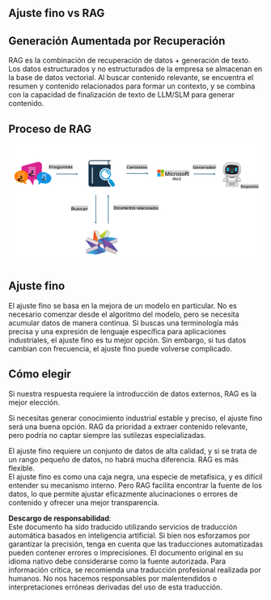 ## Ajuste fino vs RAG

## Generación Aumentada por Recuperación

RAG es la combinación de recuperación de datos + generación de texto. Los datos estructurados y no estructurados de la empresa se almacenan en la base de datos vectorial. Al buscar contenido relevante, se encuentra el resumen y contenido relacionados para formar un contexto, y se combina con la capacidad de finalización de texto de LLM/SLM para generar contenido.

## Proceso de RAG
![FinetuningvsRAG](../../../../translated_images/rag.36e7cb856f120334d577fde60c6a5d7c5eecae255dac387669303d30b4b3efa4.es.png)

## Ajuste fino
El ajuste fino se basa en la mejora de un modelo en particular. No es necesario comenzar desde el algoritmo del modelo, pero se necesita acumular datos de manera continua. Si buscas una terminología más precisa y una expresión de lenguaje específica para aplicaciones industriales, el ajuste fino es tu mejor opción. Sin embargo, si tus datos cambian con frecuencia, el ajuste fino puede volverse complicado.

## Cómo elegir
Si nuestra respuesta requiere la introducción de datos externos, RAG es la mejor elección.

Si necesitas generar conocimiento industrial estable y preciso, el ajuste fino será una buena opción. RAG da prioridad a extraer contenido relevante, pero podría no captar siempre las sutilezas especializadas.

El ajuste fino requiere un conjunto de datos de alta calidad, y si se trata de un rango pequeño de datos, no habrá mucha diferencia. RAG es más flexible.  
El ajuste fino es como una caja negra, una especie de metafísica, y es difícil entender su mecanismo interno. Pero RAG facilita encontrar la fuente de los datos, lo que permite ajustar eficazmente alucinaciones o errores de contenido y ofrecer una mejor transparencia.

**Descargo de responsabilidad**:  
Este documento ha sido traducido utilizando servicios de traducción automática basados en inteligencia artificial. Si bien nos esforzamos por garantizar la precisión, tenga en cuenta que las traducciones automatizadas pueden contener errores o imprecisiones. El documento original en su idioma nativo debe considerarse como la fuente autorizada. Para información crítica, se recomienda una traducción profesional realizada por humanos. No nos hacemos responsables por malentendidos o interpretaciones erróneas derivadas del uso de esta traducción.